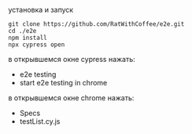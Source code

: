установка и запуск
~~~
git clone https://github.com/RatWithCoffee/e2e.git
cd ./e2e
npm install
npx cypress open
~~~

в открывшемся окне cypress нажать:

- e2e testing
- start e2e testing in chrome

в открывшемся окне chrome нажать:

- Specs
- testList.cy.js
